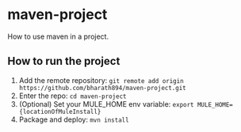 # maven-project
How to use maven in a project.
## How to run the project
1. Add the remote repository: `git remote add origin
https://github.com/bharath894/maven-project.git`
2. Enter the repo: `cd maven-project`
3. (Optional) Set your MULE_HOME env variable: `export
MULE_HOME={locationOfMuleInstall}`
4. Package and deploy: `mvn install`
